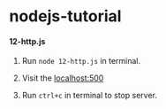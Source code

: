 # nodejs-tutorial

#### 12-http.js

1. Run `node 12-http.js` in terminal.

2. Visit the [localhost:500](http:localhost:5000)

3. Run `ctrl+c` in terminal to stop server.
